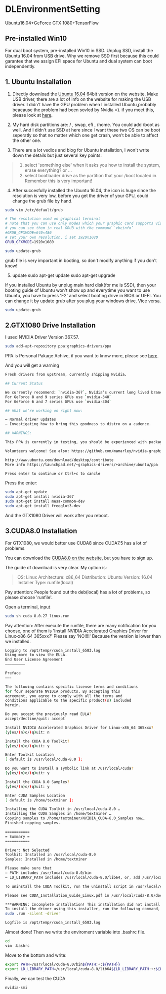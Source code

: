 # DLEnvironmentSetting
Ubuntu16.04+GeForce GTX 1080+TensorFlow
## Pre-installed Win10
For dual boot system, pre-installed Win10 in SSD. Unplug SSD, install the Ubuntu 16.04 from USB drive. Why we remove SSD first because this could garantee that we assign EFI space for Ubuntu and dual system can boot independently.

## 1. Ubuntu Installation

1) Directly download the [Ubuntu 16.04](https://www.ubuntu.com/download/alternative-downloads) 64bit version on the website. Make USB driver, there are a lot of info on the website for making the USB driver.
I didn't have the GPU problem when I installed Ubuntu,probably beacause the problem had been sovled by Nvidia =). if you meet this, please look at [here](http://askubuntu.com/questions/38780/how-do-i-set-nomodeset-after-ive-already-installed-ubuntu).

2) My hard disk partitions are: / , swap, efi , /home. You could add /boot as well. And I didn't use SSD at here since I want these two OS can be boot seperatly so that no matter which one get crash, won't be able to affect the other one.

3) There are a lot vedios and blog for Ubuntu installation, I won't write down the details but just several key points:
>1. select 'something else' when it asks you how to install the system, erase everything? or ...
>2. select bootloader drive as the partition that your /boot located in. Remember this is very important!

4) After succesfully installed the Ubuntu 16.04, the icon is huge since the resolution is very low, before you get the driver of your GPU, could change the grub file by hand.
```bash
sudo vim /etc/default/grub
```
```bash 
# The resolution used on graphical terminal
# note that you can use only modes which your graphic card supports via VBE
# you can see them in real GRUB with the command `vbeinfo’
#GRUB_GFXMODE=640×480
# set your own resolution, i set 1920x1080
GRUB_GFXMODE=1920x1080
```
```bash
sudo update-grub
```

grub file is very important in booting, so don't modify anything if you don't know!

5) update 
sudo apt-get update
sudo apt-get upgrade


If you installed Ubuntu by unplug main hard disk(for me is SSD), then your booting guide of Ubuntu won't show up and everytime you want to use Ubuntu, you have to press 'F2' and select booting drive in BIOS or UEFI.
You can change it by update grub after you plug your windows drive, Vice versa.

```bash
sudo update-grub
```

## 2.GTX1080 Drive Installation

I used NVIDIA Driver Version 367.57.

```bash
sudo add-apt-repository ppa:graphics-drivers/ppa
```
PPA is Personal Pakage Achive, if you want to know more, please see [here](http://askubuntu.com/questions/4983/what-are-ppas-and-how-do-i-use-them).

And you will get a warning
```bash
Fresh drivers from upstream, currently shipping Nvidia.

## Current Status

We currently recommend: `nvidia-367`, Nvidia’s current long lived branch.
For GeForce 8 and 9 series GPUs use `nvidia-340`
For GeForce 6 and 7 series GPUs use `nvidia-304`

## What we’re working on right now:

– Normal driver updates
– Investigating how to bring this goodness to distro on a cadence.

## WARNINGS:

This PPA is currently in testing, you should be experienced with packaging before you dive in here. Give us a few days to sort out the kinks.

Volunteers welcome! See also: https://github.com/mamarley/nvidia-graphics-drivers/

http://www.ubuntu.com/download/desktop/contribute
More info https://launchpad.net/~graphics-drivers/+archive/ubuntu/ppa

Press enter to continue or Ctrl+c to cancle
```
Press the enter:
```bash
sudo apt-get update
sudo apt-get install nvidia-367
sudo apt-get install mesa-common-dev
sudo apt-get install freeglut3-dev
```
And the GTX1080 Driver will work after you reboot.

## 3.CUDA8.0 Installation
For GTX1080, we would better use CUDA8 since CUDA7.5 has a lot of problems.

You can download the [CUDA8.0 on the website](https://developer.nvidia.com/cuda-release-candidate-download), but you have to sign up.

The guide of download is very clear. My option is:
>OS: Linux
>Architecture: x86_64
>Distribution: Ubuntu
>Version: 16.04
>Installer Type: runfile(local)

Pay attention: People found out the deb(local) has a lot of problems, so please choose 'runfile'.

Open a terminal, input

```bash
sudo sh cuda_8.0.27_linux.run
```

Pay attention: After execute the runfile, there are many notification for you choose, one of them is 'Install NVIDIA Accelerated Graphics Driver for Linux-x86_64 365xxx?'
Please say 'NO!!!!' Because the version is lower than we installed.


```bash
Logging to /opt/temp//cuda_install_6583.log
Using more to view the EULA.
End User License Agreement
————————–

Preface
——-

The following contains specific license terms and conditions
for four separate NVIDIA products. By accepting this
agreement, you agree to comply with all the terms and
conditions applicable to the specific product(s) included
herein.

Do you accept the previously read EULA?
accept/decline/quit: accept

Install NVIDIA Accelerated Graphics Driver for Linux-x86_64 365xxx?
(y)es/(n)o/(q)uit: n

Install the CUDA 8.0 Toolkit?
(y)es/(n)o/(q)uit: y

Enter Toolkit Location
[ default is /usr/local/cuda-8.0 ]:

Do you want to install a symbolic link at /usr/local/cuda?
(y)es/(n)o/(q)uit: y

Install the CUDA 8.0 Samples?
(y)es/(n)o/(q)uit: y

Enter CUDA Samples Location
[ default is /home/textminer ]:

Installing the CUDA Toolkit in /usr/local/cuda-8.0 …
Installing the CUDA Samples in /home/textminer …
Copying samples to /home/textminer/NVIDIA_CUDA-8.0_Samples now…
Finished copying samples.

===========
= Summary =
===========

Driver: Not Selected
Toolkit: Installed in /usr/local/cuda-8.0
Samples: Installed in /home/textminer

Please make sure that
– PATH includes /usr/local/cuda-8.0/bin
– LD_LIBRARY_PATH includes /usr/local/cuda-8.0/lib64, or, add /usr/local/cuda-8.0/lib64 to /etc/ld.so.conf and run ldconfig as root

To uninstall the CUDA Toolkit, run the uninstall script in /usr/local/cuda-8.0/bin

Please see CUDA_Installation_Guide_Linux.pdf in /usr/local/cuda-8.0/doc/pdf for detailed information on setting up CUDA.

***WARNING: Incomplete installation! This installation did not install the CUDA Driver. A driver of version at least 361.00 is required for CUDA 8.0 functionality to work.
To install the driver using this installer, run the following command, replacing with the name of this run file:
sudo .run -silent -driver

Logfile is /opt/temp//cuda_install_6583.log
```

Almost done!
Then we write the enviroment variable into .bashrc file.

```bash
cd
vim .bashrc
```

Move to the bottom and write:

```bash
export PATH=/usr/local/cuda-8.0/bin${PATH:+:${PATH}}
export LD_LIBRARY_PATH=/usr/local/cuda-8.0/lib64${LD_LIBRARY_PATH:+:${LD_LIBRARY_PATH}}
```
Finally, we can test the CUDA

```bash
nvidia-smi
```





